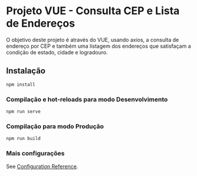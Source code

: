 # Projeto VUE - Consulta CEP e Lista de Endereços

O objetivo deste projeto é através do VUE, usando axios, a consulta de endereço por CEP e também uma listagem dos endereços que satisfaçam a condição de estado, cidade e logradouro.


## Instalação
```
npm install
```

### Compilação e hot-reloads para modo Desenvolvimento
```
npm run serve
```

### Compilação para modo Produção
```
npm run build
```


### Mais configurações
See [Configuration Reference](https://cli.vuejs.org/config/).
